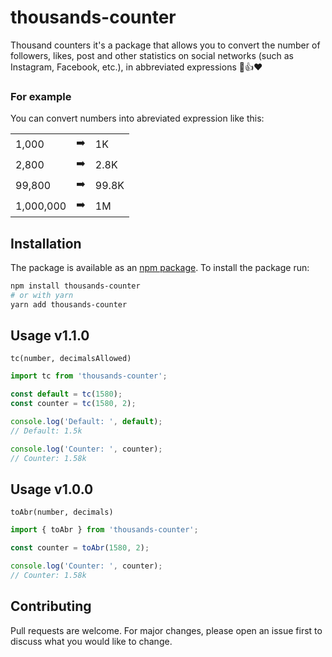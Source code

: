# thousands-counter
Thousand counters it's a package that allows you to convert the number of followers, likes, post and other statistics on social networks (such as Instagram, Facebook, etc.), in abbreviated expressions 👥👍❤️

### For example
You can convert numbers into abreviated expression like this:


<table>
  <tr>
    <td>1,000</td>
    <td>➡️</td>
    <td>1K</td>
  </tr>
  <tr>
    <td>2,800</td>
    <td>➡️</td>
    <td>2.8K</td>
  </tr>
  <tr>
    <td>99,800 </td>
    <td>➡️</td>
    <td>99.8K</td>
  </tr>
  <tr>
    <td>1,000,000</td>
    <td>➡️</td>
    <td>1M</td>
  </tr>
</table>

## Installation
The package is available as an [npm package](https://www.npmjs.com/package/thousands-counter).
To install the package run:

```bash
npm install thousands-counter
# or with yarn
yarn add thousands-counter
```

## Usage v1.1.0
```
tc(number, decimalsAllowed)
```

```js
import tc from 'thousands-counter';

const default = tc(1580);
const counter = tc(1580, 2);

console.log('Default: ', default);
// Default: 1.5k

console.log('Counter: ', counter);
// Counter: 1.58k
```

## Usage v1.0.0
```
toAbr(number, decimals)
```

```js
import { toAbr } from 'thousands-counter';

const counter = toAbr(1580, 2);

console.log('Counter: ', counter);
// Counter: 1.58k
```

## Contributing
Pull requests are welcome. For major changes, please open an issue first to discuss what you would like to change.
